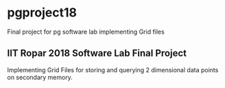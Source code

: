 # pgproject18
Final project for pg software lab implementing Grid files

## IIT Ropar 2018 Software Lab Final Project

Implementing Grid Files for storing and querying 2 dimensional data points on secondary memory.


